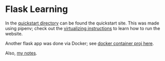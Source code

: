 # Flask Learning

In the [quickstart directory](quickstart) can be found the quickstart site. This was made using pipenv; check out the [virtualizing instructions](howToVirtualize.md) to learn how to run the website.

Another flask app was done via Docker; see [docker container proj here](docker_jmussman).

Also, [my notes](Notes.md).
